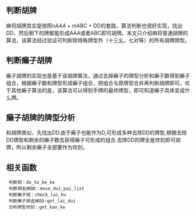 ## 判断胡牌
   麻将胡牌其实是按照n*AAA + m*ABC + DD的套路，算法判断也很好实现，找出DD，然后剩下的牌都能形成AAA或者ABC即可胡牌。本文只介绍麻将普通胡牌的算法，该算法经过验证可判断除特殊牌型外（十三幺，七对等）的所有胡牌牌型。
## 判断癞子胡牌
   癞子胡牌的实现也是基于该胡牌算法，通过去掉癞子的牌型分析和癞子数得到癞子组合，根据癞子数和牌型形成癞子组合，把组合与原牌型合并再判断胡牌即可。优于其他癞子算法的是，该算法可以得到手牌的最终牌型，即可知道癞子具体变成什么牌。
## 癞子胡牌的牌型分析
   和胡牌类似，先找出DD.由于癞子也能作为D,可形成多种去除DD的牌型,根据去除DD牌型和剩余的癞子数去获得癞子可形成的组合.去除DD的牌全是坎刻即可胡牌，所以剩余癞子全部要作为坎刻。
## 相关函数
     判断胡：do_to_be_ke
     判断胡去掉DD：move_dui_pai_list
     判断癞子胡：check_lai_hu
     判断癞子胡去掉DD:get_lai_dui
     分析牌型坎刻：get_kan_ke
     
